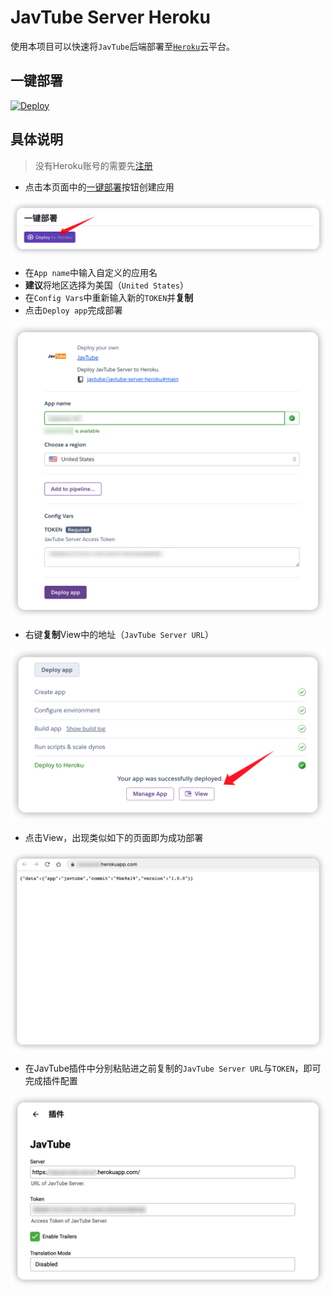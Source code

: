 # JavTube Server Heroku

使用本项目可以快速将`JavTube`后端部署至[`Heroku`](https://heroku.com)云平台。

## 一键部署

[![Deploy](https://www.herokucdn.com/deploy/button.svg)](https://heroku.com/deploy)

## 具体说明

> 没有Heroku账号的需要先[注册](https://signup.heroku.com/)

- 点击本页面中的[一键部署](#一键部署)按钮创建应用

![deploy](images/deploy.png)

- 在`App name`中输入自定义的应用名
- **建议**将地区选择为美国（`United States`）
- 在`Config Vars`中重新输入新的`TOKEN`并**复制**
- 点击`Deploy app`完成部署

![create](images/create.png)

- 右键**复制**View中的地址（`JavTube Server URL`）

![view](images/view.png)

- 点击View，出现类似如下的页面即为成功部署

![page](images/page.png)

- 在JavTube插件中分别粘贴进之前复制的`JavTube Server URL`与`TOKEN`，即可完成插件配置

![plugin](images/plugin.png)
